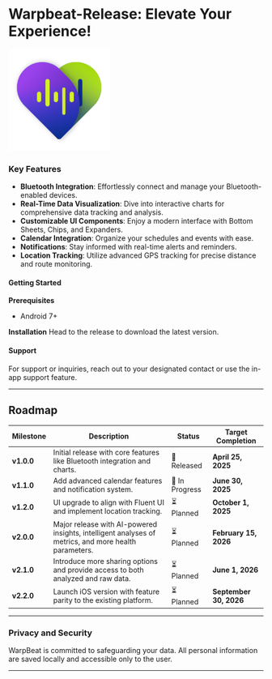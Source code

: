 # Warpbeat-Release: Elevate Your Experience!


<img src="https://github.com/TarshidSmartTextiles/Warpbeat-Release/blob/main/warpbeaticon.svg" alt="Warpbeat Icon" width="200"/>

### **Key Features**
- **Bluetooth Integration**: Effortlessly connect and manage your Bluetooth-enabled devices.
- **Real-Time Data Visualization**: Dive into interactive charts for comprehensive data tracking and analysis.
- **Customizable UI Components**: Enjoy a modern interface with Bottom Sheets, Chips, and Expanders.
- **Calendar Integration**: Organize your schedules and events with ease.
- **Notifications**: Stay informed with real-time alerts and reminders.
- **Location Tracking**: Utilize advanced GPS tracking for precise distance and route monitoring.

#### **Getting Started**

**Prerequisites**

- Android 7+

**Installation**
Head to the release to download the latest version.




#### **Support**

For support or inquiries, reach out to your designated contact or use the in-app support feature.

---




## Roadmap

| **Milestone** | **Description**                                                | **Status**         | **Target Completion** |
|---------------|----------------------------------------------------------------|--------------------|-----------------------|
| **v1.0.0**    | Initial release with core features like Bluetooth integration and charts. | 🚀 Released       | **April 25, 2025**    |
| **v1.1.0**    | Add advanced calendar features and notification system.        | 🚧 In Progress     | **June 30, 2025**     |
| **v1.2.0**    | UI upgrade to align with Fluent UI and implement location tracking. | ⏳ Planned         | **October 1, 2025**   |
| **v2.0.0**    | Major release with AI-powered insights, intelligent analyses of metrics, and more health parameters. | ⏳ Planned         | **February 15, 2026** |
| **v2.1.0**    | Introduce more sharing options and provide access to both analyzed and raw data. | ⏳ Planned         | **June 1, 2026**      |
| **v2.2.0**    | Launch iOS version with feature parity to the existing platform. | ⏳ Planned         | **September 30, 2026**|


---

### **Privacy and Security**

WarpBeat is committed to safeguarding your data. All personal information are saved locally and accessible only to the user.

---


